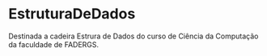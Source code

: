 # EstruturaDeDados
Destinada a cadeira Estrura de Dados do curso de  Ciência da Computação da faculdade de FADERGS.

